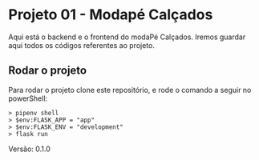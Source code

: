# Projeto 01 - Modapé Calçados

Aqui está o backend e o frontend do modaPé Calçados. Iremos guardar aqui todos os códigos referentes ao projeto.

## Rodar o projeto
Para rodar o projeto clone este repositório, e rode o comando a seguir no powerShell:

``` 
> pipenv shell
> $env:FLASK_APP = "app"
> $env:FLASK_ENV = "development"
> flask run
  ```

Versão: 0.1.0